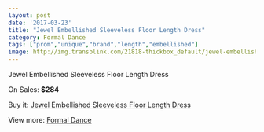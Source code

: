 ```yaml
---
layout: post
date: '2017-03-23'
title: "Jewel Embellished Sleeveless Floor Length Dress"
category: Formal Dance
tags: ["prom","unique","brand","length","embellished"]
image: http://img.transblink.com/21818-thickbox_default/jewel-embellished-sleeveless-floor-length-dress.jpg
---
```

Jewel Embellished Sleeveless Floor Length Dress

On Sales: **$284**
<a href="https://www.transblink.com/en/formal-dance/6914-jewel-embellished-sleeveless-floor-length-dress.html"><amp-img layout="responsive" width="600" height="600" src="//img.transblink.com/21818-thickbox_default/jewel-embellished-sleeveless-floor-length-dress.jpg" alt="Jewel Embellished Sleeveless Floor Length Dress 0" /></a>
<a href="https://www.transblink.com/en/formal-dance/6914-jewel-embellished-sleeveless-floor-length-dress.html"><amp-img layout="responsive" width="600" height="600" src="//img.transblink.com/21819-thickbox_default/jewel-embellished-sleeveless-floor-length-dress.jpg" alt="Jewel Embellished Sleeveless Floor Length Dress 1" /></a>

Buy it: [Jewel Embellished Sleeveless Floor Length Dress](https://www.transblink.com/en/formal-dance/6914-jewel-embellished-sleeveless-floor-length-dress.html "Jewel Embellished Sleeveless Floor Length Dress")

View more: [Formal Dance](https://www.transblink.com/en/6-formal-dance "Formal Dance")